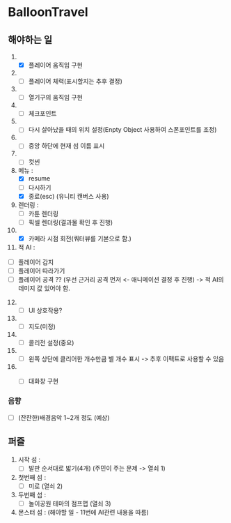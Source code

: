 # BalloonTravel

## 해야하는 일

1. - [x] 플레이어 움직임 구현
2. - [ ] 플레이어 체력(표시할지는 추후 결정)
3. - [ ] 열기구의 움직임 구현
4. - [ ] 체크포인트
5. - [ ] 다시 살아났을 때의 위치 설정(Enpty Object 사용하여 스폰포인트를 조정)
6. - [ ] 중앙 하단에 현재 섬 이름 표시
7. - [ ] 컷씬 
8. 메뉴 :  
   - [x] resume
   - [ ] 다시하기
   - [x] 종료(esc) (유니티 캔버스 사용)
9. 렌더링 :
   - [ ] 카툰 렌더링  
   - [ ] 픽셀 렌더링(결과물 확인 후 진행)
10. - [x] 카메라 시점 회전(쿼터뷰를 기본으로 함.)
11. 적 AI :
   - [ ] 플레이어 감지
   - [ ] 플레이어 따라가기
   - [ ] 플레이어 공격 ?? (우선 근거리 공격 먼저 <- 애니메이션 결정 후 진행) -> 적 AI의 데미지 값 있어야 함.
12. - [ ] UI 상호작용?
13. - [ ] 지도(미정)
14. - [ ] 콜리전 설정(중요)
15. - [ ] 왼쪽 상단에 클리어한 개수만큼 별 개수 표시 -> 추후 이펙트로 사용할 수 있음
16. - [ ] 대화창 구현



### 음향
- [ ] (잔잔한)배경음악 1~2개 정도 (예상)



## 퍼즐

1. 시작 섬 : 
   - [ ] 발판 순서대로 밟기(4개) (주민이 주는 문제 -> 열쇠 1)
2. 첫번째 섬 : 
   - [ ] 미로 (열쇠 2)
3. 두번째 섬 : 
   - [ ] 놀이공원 테마의 점프맵 (열쇠 3)
4. 몬스터 섬 : (해야할 일 - 11번에 AI관련 내용을 따름)
   

